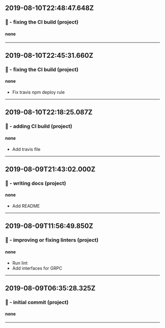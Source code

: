 ## 2019-08-10T22:48:47.648Z
### 💚 - fixing the CI build (project)

#### none


-----------------------------

## 2019-08-10T22:45:31.660Z
### 💚 - fixing the CI build (project)

#### none

- Fix travis npm deploy rule

-----------------------------

## 2019-08-10T22:18:25.087Z
### 👷 - adding CI build (project)

#### none

- Add travis file

-----------------------------

## 2019-08-09T21:43:02.000Z
### 📝 - writing docs (project)

#### none

- Add README

-----------------------------

## 2019-08-09T11:56:49.850Z
### 👕 - improving or fixing linters (project)

#### none

- Run lint
- Add interfaces for GRPC

-----------------------------

## 2019-08-09T06:35:28.325Z
### 🎉 - initial commit (project)

#### none


-----------------------------

